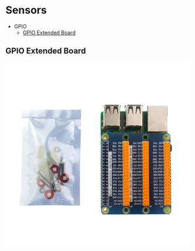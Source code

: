 # Sensors

- GPIO
    - [GPIO Extended Board](#GPIO-Extended-Board)
    

## GPIO Extended Board
![Board](Resource/Sensor/gpio.jpg)